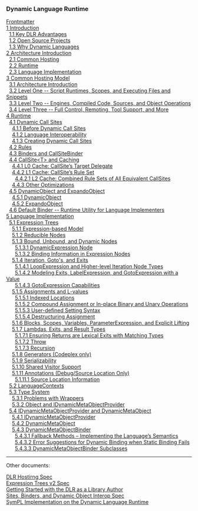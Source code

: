 ### Dynamic Language Runtime

[Frontmatter](frontmatter.md)  
[1 Introduction](introduction.md)  
&nbsp;&nbsp;[1.1 Key DLR Advantages](introduction.md#key-dlr-advantages)  
&nbsp;&nbsp;[1.2 Open Source Projects](introduction.md#open-source-projects)  
&nbsp;&nbsp;[1.3 Why Dynamic Languages](introduction.md#why-dynamic-languages)  
[2 Architecture Introduction](architecture-introduction.md)  
&nbsp;&nbsp;[2.1 Common Hosting](architecture-introduction.md#common-hosting)  
&nbsp;&nbsp;[2.2 Runtime](architecture-introduction.md#runtime)  
&nbsp;&nbsp;[2.3 Language Implementation](architecture-introduction.md#language-implementation)  
[3 Common Hosting Model](common-hosting-model.md)  
&nbsp;&nbsp;[3.1 Architecture Introduction](common-hosting-model.md#architecture-introduction-1)  
&nbsp;&nbsp;[3.2 Level One -- Script Runtimes, Scopes, and Executing Files and Snippets](common-hosting-model.md#level-one----script-runtimes-scopes-and-executing-files-and-snippets)  
&nbsp;&nbsp;[3.3 Level Two -- Engines, Compiled Code, Sources, and Object Operations](common-hosting-model.md#level-two----engines-compiled-code-sources-and-object-operations)  
&nbsp;&nbsp;[3.4 Level Three -- Full Control, Remoting, Tool Support, and More](common-hosting-model.md#level-three----full-control-remoting-tool-support-and-more)  
[4 Runtime](runtime-1.md)  
&nbsp;&nbsp;[4.1 Dynamic Call Sites](runtime-1.md#dynamic-call-sites)  
&nbsp;&nbsp;&nbsp;&nbsp;[4.1.1 Before Dynamic Call Sites](runtime-1.md#before-dynamic-call-sites)  
&nbsp;&nbsp;&nbsp;&nbsp;[4.1.2 Language Interoperability](runtime-1.md#language-interoperability)  
&nbsp;&nbsp;&nbsp;&nbsp;[4.1.3 Creating Dynamic Call Sites](runtime-1.md#creating-dynamic-call-sites)  
&nbsp;&nbsp;[4.2 Rules](runtime-1.md#rules)  
&nbsp;&nbsp;[4.3 Binders and CallSiteBinder](runtime-1.md#binders-and-callsitebinder)  
&nbsp;&nbsp;[4.4 CallSite&lt;T&gt; and Caching](runtime-1.md#callsitet-and-caching)  
&nbsp;&nbsp;&nbsp;&nbsp;[4.4.1 L0 Cache: CallSite’s Target Delegate](runtime-1.md#l0-cache-callsites-target-delegate)  
&nbsp;&nbsp;&nbsp;&nbsp;[4.4.2 L1 Cache: CallSite’s Rule Set](runtime-1.md#l1-cache-callsites-rule-set)  
&nbsp;&nbsp;&nbsp;&nbsp;&nbsp;&nbsp;[4.4.2.1 L2 Cache: Combined Rule Sets of All Equivalent CallSites](runtime-1.md#l2-cache-combined-rule-sets-of-all-equivalent-callsites)  
&nbsp;&nbsp;&nbsp;&nbsp;[4.4.3 Other Optimizations](runtime-1.md#other-optimizations)  
&nbsp;&nbsp;[4.5 DynamicObject and ExpandoObject](runtime-1.md#dynamicobject-and-expandoobject)  
&nbsp;&nbsp;&nbsp;&nbsp;[4.5.1 DynamicObject](runtime-1.md#dynamicobject)  
&nbsp;&nbsp;&nbsp;&nbsp;[4.5.2 ExpandoObject](runtime-1.md#expandoobject)  
&nbsp;&nbsp;[4.6 Default Binder -- Runtime Utility for Language Implementers](runtime-1.md#default-binder----runtime-utility-for-language-implementers)  
[5 Language Implementation](language-implementation-1.md)  
&nbsp;&nbsp;[5.1 Expression Trees](language-implementation-1.md#expression-trees)  
&nbsp;&nbsp;&nbsp;&nbsp;[5.1.1 Expression-based Model](language-implementation-1.md#expression-based-model)  
&nbsp;&nbsp;&nbsp;&nbsp;[5.1.2 Reducible Nodes](language-implementation-1.md#reducible-nodes)  
&nbsp;&nbsp;&nbsp;&nbsp;[5.1.3 Bound, Unbound, and Dynamic Nodes](language-implementation-1.md#bound-unbound-and-dynamic-nodes)  
&nbsp;&nbsp;&nbsp;&nbsp;&nbsp;&nbsp;[5.1.3.1 DynamicExpression Node](language-implementation-1.md#dynamicexpression-node)  
&nbsp;&nbsp;&nbsp;&nbsp;&nbsp;&nbsp;[5.1.3.2 Binding Information in Expression Nodes](language-implementation-1.md#binding-information-in-expression-nodes)  
&nbsp;&nbsp;&nbsp;&nbsp;[5.1.4 Iteration, Goto's, and Exits](language-implementation-1.md#iteration-gotos-and-exits)  
&nbsp;&nbsp;&nbsp;&nbsp;&nbsp;&nbsp;[5.1.4.1 LoopExpression and Higher-level Iteration Node Types](language-implementation-1.md#loopexpression-and-higher-level-iteration-node-types)  
&nbsp;&nbsp;&nbsp;&nbsp;&nbsp;&nbsp;[5.1.4.2 Modeling Exits, LabelExpression, and GotoExpression with a Value](language-implementation-1.md#modeling-exits-labelexpression-and-gotoexpression-with-a-value)  
&nbsp;&nbsp;&nbsp;&nbsp;&nbsp;&nbsp;[5.1.4.3 GotoExpression Capabilities](language-implementation-1.md#gotoexpression-capabilities)  
&nbsp;&nbsp;&nbsp;&nbsp;[5.1.5 Assignments and L-values](language-implementation-1.md#assignments-and-l-values)  
&nbsp;&nbsp;&nbsp;&nbsp;&nbsp;&nbsp;[5.1.5.1 Indexed Locations](language-implementation-1.md#indexed-locations)  
&nbsp;&nbsp;&nbsp;&nbsp;&nbsp;&nbsp;[5.1.5.2 Compound Assignment or In-place Binary and Unary Operations](language-implementation-1.md#compound-assignment-or-in-place-binary-and-unary-operations)  
&nbsp;&nbsp;&nbsp;&nbsp;&nbsp;&nbsp;[5.1.5.3 User-defined Setting Syntax](language-implementation-1.md#user-defined-setting-syntax)  
&nbsp;&nbsp;&nbsp;&nbsp;&nbsp;&nbsp;[5.1.5.4 Destructuring Assignment](language-implementation-1.md#destructuring-assignment)  
&nbsp;&nbsp;&nbsp;&nbsp;[5.1.6 Blocks, Scopes, Variables, ParameterExpression, and Explicit Lifting](language-implementation-1.md#blocks-scopes-variables-parameterexpression-and-explicit-lifting)  
&nbsp;&nbsp;&nbsp;&nbsp;[5.1.7 Lambdas, Exits, and Result Types](language-implementation-1.md#lambdas-exits-and-result-types)  
&nbsp;&nbsp;&nbsp;&nbsp;&nbsp;&nbsp;[5.1.7.1 Ensuring Returns are Lexical Exits with Matching Types](language-implementation-1.md#ensuring-returns-are-lexical-exits-with-matching-types)  
&nbsp;&nbsp;&nbsp;&nbsp;&nbsp;&nbsp;[5.1.7.2 Throw](language-implementation-1.md#throw)  
&nbsp;&nbsp;&nbsp;&nbsp;&nbsp;&nbsp;[5.1.7.3 Recursion](language-implementation-1.md#recursion)  
&nbsp;&nbsp;&nbsp;&nbsp;[5.1.8 Generators (Codeplex only)](language-implementation-1.md#generators-codeplex-only)  
&nbsp;&nbsp;&nbsp;&nbsp;[5.1.9 Serializability](language-implementation-1.md#serializability)  
&nbsp;&nbsp;&nbsp;&nbsp;[5.1.10 Shared Visitor Support](language-implementation-1.md#shared-visitor-support)  
&nbsp;&nbsp;&nbsp;&nbsp;[5.1.11 Annotations (Debug/Source Location Only)](language-implementation-1.md#annotations-debugsource-location-only)  
&nbsp;&nbsp;&nbsp;&nbsp;&nbsp;&nbsp;[5.1.11.1 Source Location Information](language-implementation-1.md#source-location-information)  
&nbsp;&nbsp;[5.2 LanguageContexts](language-implementation-1.md#languagecontexts)  
&nbsp;&nbsp;[5.3 Type System](language-implementation-1.md#type-system)  
&nbsp;&nbsp;&nbsp;&nbsp;[5.3.1 Problems with Wrappers](language-implementation-1.md#problems-with-wrappers)  
&nbsp;&nbsp;&nbsp;&nbsp;[5.3.2 Object and IDynamicMetaObjectProvider](language-implementation-1.md#object-and-idynamicmetaobjectprovider)  
&nbsp;&nbsp;[5.4 IDynamicMetaObjectProvider and DynamicMetaObject](language-implementation-1.md#idynamicmetaobjectprovider-and-dynamicmetaobject)  
&nbsp;&nbsp;&nbsp;&nbsp;[5.4.1 IDynamicMetaObjectProvider](language-implementation-1.md#idynamicmetaobjectprovider)  
&nbsp;&nbsp;&nbsp;&nbsp;[5.4.2 DynamicMetaObject](language-implementation-1.md#dynamicmetaobject)  
&nbsp;&nbsp;&nbsp;&nbsp;[5.4.3 DynamicMetaObjectBinder](language-implementation-1.md#dynamicmetaobjectbinder)  
&nbsp;&nbsp;&nbsp;&nbsp;&nbsp;&nbsp;[5.4.3.1 Fallback Methods – Implementing the Language’s Semantics](language-implementation-1.md#fallback-methods-implementing-the-languages-semantics)  
&nbsp;&nbsp;&nbsp;&nbsp;&nbsp;&nbsp;[5.4.3.2 Error Suggestions for Dynamic Binding when Static Binding Fails](language-implementation-1.md#error-suggestions-for-dynamic-binding-when-static-binding-fails)  
&nbsp;&nbsp;&nbsp;&nbsp;&nbsp;&nbsp;[5.4.3.3 DynamicMetaObjectBinder Subclasses](language-implementation-1.md#dynamicmetaobjectbinder-subclasses)

------------------------------------------------------------------------

Other documents:

[DLR Hostirng Spec](dlr-spec-hosting.md "DLR Hostirng Spec")  
[Expression Trees v2 Spec](expr-tree-spec.md "Expression Trees v2 Spec")  
[Getting Started with the DLR as a Library Author](library-authors-introduction.md "Getting Started with the DLR as a Library Author")  
[Sites, Binders, and Dynamic Object Interop Spec](sites-binders-dynobj-interop.md "Sites, Binders, and Dynamic Object Interop Spec")  
[SymPL Implementation on the Dynamic Language Runtime](sympl.md "SymPL Implementation on the Dynamic Language Runtime")  
